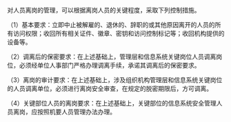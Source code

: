 
对人员离岗的管理，可以根据离岗人员的关键程度，采取下列控制措施。

（1）基本要求：立即中止被解雇的、退休的、辞职的或其他原因离开的人员的所有访问权限；收回所有相关证件、徽章、密钥和访问控制标记等；收回机构提供的设备等。

（2）调离后的保密要求：在上述基础上，管理层和信息系统关键岗位人员调离岗位，必须经单位人事部门严格办理调离手续，承诺其调离后的保密要求。

（3）离岗的审计要求：在上述基础上，涉及组织机构管理层和信息系统关键岗位的人员调离单位，必须进行离岗安全审查，在规定的脱密期限后，方可调离。

（4）关键部位人员的离岗要求：在上述基础上，关键部位的信息系统安全管理人员离岗，应按照机要人员管理办法办理。
